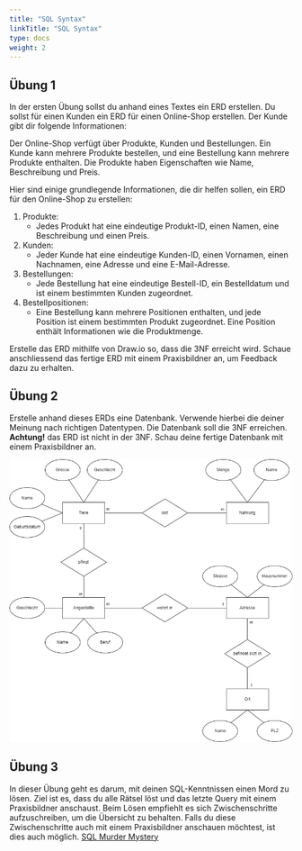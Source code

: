 ```yaml
---
title: "SQL Syntax"
linkTitle: "SQL Syntax"
type: docs
weight: 2
---
```


## Übung 1

In der ersten Übung sollst du anhand eines Textes ein ERD erstellen.
Du sollst für einen Kunden ein ERD für einen Online-Shop erstellen. Der Kunde gibt dir folgende Informationen:

Der Online-Shop verfügt über Produkte, Kunden und Bestellungen. Ein Kunde kann mehrere Produkte bestellen,
und eine Bestellung kann mehrere Produkte enthalten. Die Produkte haben Eigenschaften wie Name, Beschreibung und Preis.

Hier sind einige grundlegende Informationen, die dir helfen sollen, ein ERD für den Online-Shop zu erstellen:

1. Produkte:
   - Jedes Produkt hat eine eindeutige Produkt-ID, einen Namen, eine Beschreibung und einen Preis.
2. Kunden:
   - Jeder Kunde hat eine eindeutige Kunden-ID, einen Vornamen, einen Nachnamen, eine Adresse und eine E-Mail-Adresse.
3. Bestellungen:
   - Jede Bestellung hat eine eindeutige Bestell-ID, ein Bestelldatum und ist einem bestimmten Kunden zugeordnet.
4. Bestellpositionen:
   - Eine Bestellung kann mehrere Positionen enthalten, und jede Position ist einem bestimmten Produkt zugeordnet.
     Eine Position enthält Informationen wie die Produktmenge.

Erstelle das ERD mithilfe von Draw.io so, dass die 3NF erreicht wird. Schaue anschliessend das fertige ERD mit einem
Praxisbildner an, um Feedback dazu zu erhalten.

## Übung 2

Erstelle anhand dieses ERDs eine Datenbank. Verwende hierbei die deiner Meinung nach richtigen Datentypen. Die Datenbank
soll die 3NF erreichen. **Achtung!** das ERD ist nicht in der 3NF. Schau deine fertige Datenbank mit einem Praxisbildner an.

![ERD Zoo](images/zoo-erd.png)

## Übung 3

In dieser Übung geht es darum, mit deinen SQL-Kenntnissen einen Mord zu lösen. Ziel ist es, dass du alle Rätsel löst und
das letzte Query mit einem Praxisbildner anschaust. Beim Lösen empfiehlt es sich Zwischenschritte aufzuschreiben, um die
Übersicht zu behalten. Falls du diese Zwischenschritte auch mit einem Praxisbildner anschauen möchtest, ist dies auch möglich.
[SQL Murder Mystery](https://mystery.knightlab.com/)
